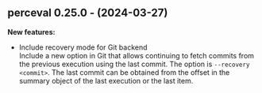 ## perceval 0.25.0 - (2024-03-27)

**New features:**

 * Include recovery mode for Git backend\
   Include a new option in Git that allows continuing to fetch commits
   from the previous execution using the last commit. The option is
   `--recovery <commit>`. The last commit can be obtained from the offset
   in the summary object of the last execution or the last item.

